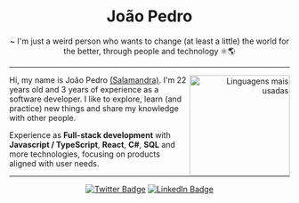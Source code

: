 <h1 align="center"> João Pedro </h1>

<p align="center">
~ I'm just a weird person who wants to change (at least a little) the world for the better, through people and technology ⚛️🌎
</p>

----

<div align="right">
     <a href="https://github.com/SirSalamandra">
        <img height="180em" src="https://github-readme-stats.vercel.app/api/top-langs/?username=SirSalamandra&hide=html&layout=compact&&show_icons=true&line_height=27&count_private=true&title_color=ffffff&text_color=c9cacc&icon_color=2bbc8a&bg_color=1d1f21"
        alt="Linguagens mais usadas" align="right">
    </a>
</div>

Hi, my name is João Pedro [(Salamandra)](https://twitter.com/SirSalamandra). I'm 22 years old and 3 years of experience as a software developer. I like to explore, learn (and practice) new things and share my knowledge with other people.

Experience as **Full-stack development** with **Javascript / TypeScript**, **React**, **C#**, **SQL** and more technologies, focusing on products aligned with user needs.

----

<div align="center">

[![Twitter Badge](https://img.shields.io/badge/-Twitter-blue?style=flat-square&logo=Twitter&logoColor=white&link=https://twitter.com/SirSalamandra)](https://twitter.com/SirSalamandra)
[![LinkedIn Badge](https://img.shields.io/badge/-LinkedIn-blue?style=flat-square&logo=Linkedin&logoColor=white&link=https://www.linkedin.com/in/sirsalamandra/)](https://www.linkedin.com/in/jp-santos-silva)
  
</div>
